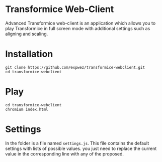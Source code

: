 # Transformice Web-Client
Advanced Transformice web-client is an application which allows you to play Transformice in full screen mode with additional settings such as aligning and scaling.

# Installation
```
git clone https://github.com/expwez/transformice-webclient.git
cd transformice-webclient
```

# Play
```
cd transformice-webclient
chromium index.html
```

# Settings
In the folder is a file named `settings.js`. This file contains the default settings with lists of possible values. you just need to replace the current value in the corresponding line with any of the proposed.